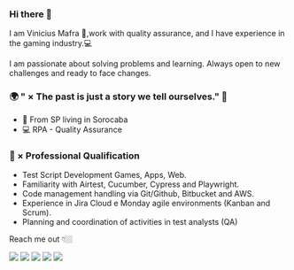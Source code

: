 ### Hi there 👋

I am Vinicius Mafra 🦗,work with quality assurance, and I have experience in the gaming industry.💻

I am passionate about solving problems and learning. Always open to new challenges and ready to face changes.

### 🌍 " × The past is just a story we tell ourselves." 🧠

- 📍 From SP living in Sorocaba
-  💻 RPA - Quality Assurance
 

### 📔 × Professional Qualification <br>
- Test Script Development Games, Apps, Web.<br>
- Familiarity with Airtest, Cucumber, Cypress and Playwright.<br>
- Code management handling via Git/Github, Bitbucket and AWS.<br>
- Experience in Jira Cloud e Monday agile environments (Kanban and Scrum).<br>
- Planning and coordination of activities in test analysts (QA)<br>

Reach me out 👇🏼

<div> 
  <a href = "mailto:viinymafra@gmail.com"><img src="https://img.shields.io/badge/-Gmail-%23333?style=for-the-badge&logo=gmail&logoColor=white" target="_blank"></a>
  <a href="https://www.instagram.com/vinymafra" target="_blank"><img src="https://img.shields.io/badge/-Instagram-%23E4405F?style=for-the-badge&logo=instagram&logoColor=white" target="_blank"></a>
  <a href="https://api.whatsapp.com/send?phone=5515981655815&text=Olá, Tudo bem ?" target="_blank"><img src="https://img.shields.io/badge/WhatsApp-25D366?style=for-the-badge&logo=whatsapp&logoColor=white" target="_blank"></a>
  <a href="https://www.linkedin.com/in/vinicius-mafra-lopes-8a409219a/" target="_blank"><img src="https://img.shields.io/badge/-LinkedIn-%230077B5?style=for-the-badge&logo=linkedin&logoColor=white" target="_blank"></a> 
  <a href="https://viniciusmafral.github.io/Mafra-Portfolio/" target="_blank"><img src="https://img.shields.io/badge/-Portfolio-%23E4405F?style=for-the-badge&logo=portfolio&logoColor=white" target="_blank"></a>
  </div>
